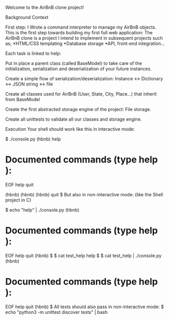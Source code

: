 Welcome to the AirBnB clone project!

Background Context

First step: 
I Wrote a command interpreter to manage my AirBnB objects.
This is the first step towards building my first full web application: The AirBnB clone is a project I intend to implement in subsequent projects such as;
*HTML/CSS templating
*Database storage
*API, front-end integration…

Each task is linked to help:

Put in place a parent class (called BaseModel) to take care of the initialization, serialization and deserialization of your future instances.

Create a simple flow of serialization/deserialization: Instance <-> Dictionary <-> JSON string <-> file

Create all classes used for AirBnB (User, State, City, Place…) that inherit from BaseModel

Create the first abstracted storage engine of the project: File storage.

Create all unittests to validate all our classes and storage engine.

Execution
Your shell should work like this in interactive mode:

$ ./console.py
(hbnb) help

Documented commands (type help <topic>):
========================================
EOF  help  quit

(hbnb) 
(hbnb) 
(hbnb) quit
$
But also in non-interactive mode: (like the Shell project in C)

$ echo "help" | ./console.py
(hbnb)

Documented commands (type help <topic>):
========================================
EOF  help  quit
(hbnb) 
$
$ cat test_help
help
$
$ cat test_help | ./console.py
(hbnb)

Documented commands (type help <topic>):
========================================
EOF  help  quit
(hbnb) 
$
All tests should also pass in non-interactive mode: $ echo "python3 -m unittest discover tests" | bash
